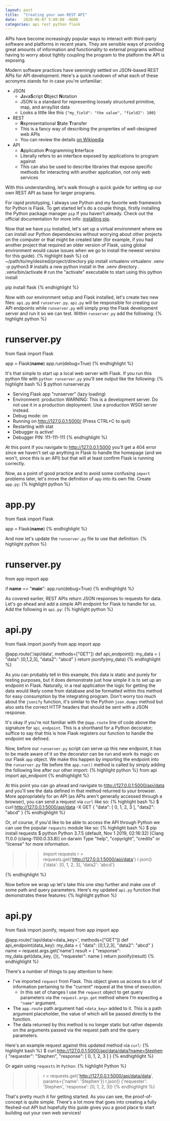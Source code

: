 ```yaml
---
layout: post
title:  "Creating your own REST API"
date:   2020-06-07 5:00:00 -0600
categories: api rest python flask
---
```


APIs have become increasingly popular ways to interact with third-party software
and platforms in recent years. They are sensible ways of providing great amounts
of information and functionality to external programs without having to worry
about tightly coupling the program to the platform the API is exposing.

Modern software practices have seemingly settled on JSON-based REST APIs for
API development. Here's a quick rundown of what each of these acronyms stands
for in case you're unfamiliar:
* JSON
  * **J**ava**S**cript **O**bject **N**otation
  * JSON is a standard for representing loosely structured primitive, map,
    and array/list data
  * Looks a little like this `{"my_field": "the value", "field2": 100}`
* REST
  * **R**epresentational **S**tate **T**ransfer
  * This is a fancy way of describing the properties of well-designed web APIs
  * You can review the details [on Wikipedia][rest-wiki]
* API
  * **A**pplication **P**rogramming **I**nterface
  * Literally refers to an interface exposed by applications to program against
  * This can also be used to describe libraries that expose specific methods for
  interacting with another application, not only web services

With this understanding, let's walk through a quick guide for setting up our own
REST API as base for larger programs.

For rapid prototyping, I always use Python and my favorite web framework for
Python is Flask. To get started let's do a couple things, firstly installing the
Python package manager `pip` if you haven't already. Check out the official
documentation for more info: [installing pip][pip-install].

Now that we have `pip` installed, let's set up a virtual environment where we
can install our Python dependencies without worrying about other projects on the
computer or that might be created later (for example, if you had another project
that required an older version of Flask, using global environment would cause
issues when we go to install the newest versino for this guide).
{% highlight bash %}
cd ~/path/to/my/desired/project/directory
pip install virtualenv
virtualenv .venv -p python3 # installs a new python install in the .venv directory
. .venv/bin/activate # run the "activate" executable to start using this python install

pip install flask
{% endhighlight %}

Now with our environment setup and Flask installed, let's create two new files:
`api.py` and `runserver.py`. `api.py` will be responsible for creating our API
endpoints while `runserver.py` will simply prep the Flask development server and
run it so we can test. Within `runserver.py` add the following:
{% highlight python %}
# runserver.py
from flask import Flask

app = Flask(__name__)
app.run(debug=True)
{% endhighlight %}

It's that simple to start up a local web server with Flask. If you run this
python file with `python runserver.py` you'll see output like the following:
{% highlight bash %}
$ python runserver.py
 * Serving Flask app "runserver" (lazy loading)
 * Environment: production
   WARNING: This is a development server. Do not use it in a production deployment.
   Use a production WSGI server instead.
 * Debug mode: on
 * Running on http://127.0.0.1:5000/ (Press CTRL+C to quit)
 * Restarting with stat
 * Debugger is active!
 * Debugger PIN: 111-111-111
{% endhighlight %}

At this point if you navigate to http://127.0.0.1:5000 you'll get a 404 error
since we haven't set up anything in Flask to handle the homepage (and we won't,
since this is an API) but that will at least confirm Flask is running correctly.

Now, as a point of good practice and to avoid some confusing `import` problems
later, let's move the definition of `app` into its own file. Create `app.py`:
{% highlight python %}
# app.py
from flask import Flask

app = Flask(__name__)
{% endhighlight %}

And now let's update the `runserver.py` file to use that definition:
{% highlight python %}
# runserver.py
from app import app

if __name__ == "__main__":
    app.run(debug=True)
{% endhighlight %}

As covered earlier, REST APIs return JSON responses to requests for data. Let's
go ahead and add a simple API endpoint for Flask to handle for us. Add the
following in `api.py`:
{% highlight python %}
# api.py
from flask import jsonify
from app import app


@app.route('/api/data', methods=["GET"])
def api_endpoint():
    my_data = {
        "data": [0,1,2,3],
        "data2": "abcd"
    }
    return jsonify(my_data)
{% endhighlight %}

As you can probably tell in this example, this data is static and purely for
testing purposes, but it does demonstrate just how simple it is to set up an
endpoint in Flask. Naturally, in a real application the logic for getting the
data would likely come from database and be formatted within this method for
easy consumption by the integrating program. Don't worry too much about the
`jsonify` function, it's similar to the Python `json.dumps` method but also sets
the correct HTTP headers that should be sent with a JSON response.

It's okay if you're not familiar
with the `@app.route` line of code above the signature for `api_endpoint`.
This is a shorthand for a Python decorator; suffice to say that this is how
Flask registers our function to handle the endpoint we defined.

Now, before our `runserver.py` script can serve up this new endpoint, it has to
be made aware of it so the decorator can be run and work its magic on our Flask
`app` object. We make this happen by importing the endpoint into the
`runserver.py` file before the `app.run()` method is called by simply adding the
following line after our other import:
{% highlight python %}
from api import api_endpoint
{% endhighlight %}

At this point you can go ahead and navigate to http://127.0.0.1:5000/api/data
and you'll see the data defined in that method returned to your browser. More
appropriately for an API (as APIs aren't generally accessed through a browser),
you can send a request via `curl` like so:
{% highlight bash %}
$ curl http://127.0.0.1:5000/api/data -X GET
{
  "data": [
    0,
    1,
    2,
    3
  ],
  "data2": "abcd"
}
{% endhighlight %}

Or, of course, if you'd like to be able to access the API through Python we can
use the popular `requests` module like so:
{% highlight bash %}
$ pip install requests
$ python
Python 3.7.5 (default, Nov  1 2019, 02:16:32)
[Clang 11.0.0 (clang-1100.0.33.8)] on darwin
Type "help", "copyright", "credits" or "license" for more information.
>>> import requests
>>> r = requests.get('http://127.0.0.1:5000/api/data')
>>> r.json()
{'data': [0, 1, 2, 3], 'data2': 'abcd'}
>>>
{% endhighlight %}

Now before we wrap up let's take this one step further and make use of some path
and query parameters. Here's my updated `api.py` function that demonstrates
these features:
{% highlight python %}
# api.py
from flask import jsonify, request
from app import app

@app.route('/api/data/<data_key>', methods=["GET"])
def api_endpoint(data_key):
    my_data = {
        "data": [0,1,2,3],
        "data2": "abcd"
    }
    name = request.args.get('name')
    result = {
        "response": my_data.get(data_key, {}),
        "requester": name
    }
    return jsonify(result)
{% endhighlight %}

There's a number of things to pay attention to here:
* I've imported `request` from Flask. This object gives us access to a lot of
information pertaining to the "current" request at the time of execution.
  * In this set of changes I use the `request` object to get query parameters
  via the `request.args.get` method where I'm expecting a `"name"` argument.
* The `app.route` path argument had `<data_key>` added to it. This is a path
argument placeholder, the value of which will be passed directly to the function.
* The data returned by this method is no longer static but rather depends on the
arguments passed via the request path and the query parameters.

Here's an example request against this updated method via `curl`:
{% highlight bash %}
$ curl http://127.0.0.1:5000/api/data/data?name=Stephen
{
  "requester": "Stephen",
  "response": [
    0,
    1,
    2,
    3
  ]
}
{% endhighlight %}

Or again using `requests` in `Python`:
{% highlight Python %}
>>> r = requests.get('http://127.0.0.1:5000/api/data/data', params={'name': 'Stephen'})
>>> r.json()
{'requester': 'Stephen', 'response': [0, 1, 2, 3]}
{% endhighlight %}

That's pretty much it for getting started. As you can see, the proof-of-concept
is quite simple. There's a lot more that goes into creating a fully fleshed-out
API but hopefully this guide gives you a good place to start building out your
own web services!


[rest-wiki]: https://en.wikipedia.org/wiki/Representational_state_transfer#Architectural_constraints
[pip-install]: https://pip.pypa.io/en/stable/installing/

